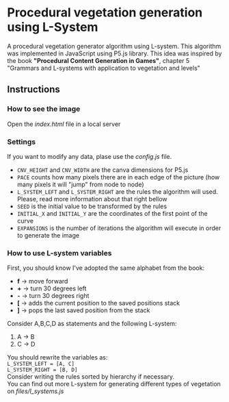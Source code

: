 # Procedural vegetation generation using L-System
A procedural vegetation generator algorithm using L-system. This algorithm was implemented in JavaScript using P5.js library. This idea was inspired by the book **"Procedural Content Generation in Games"**, chapter 5 "Grammars and L-systems with application to vegetation and levels"
## Instructions

### How to see the image
Open the *index.html* file in a local server

### Settings
If you want to modify any data, plase use the *config.js* file.

- `CNV_HEIGHT` and `CNV_WIDTH` are the canva dimensions for P5.js
- `PACE` counts how many pixels there are in each edge of the picture (how many pixels it will "jump" from node to node)
- `L_SYSTEM_LEFT` and `L_SYSTEM_RIGHT` are the rules the algorithm will used. Please, read more information about that right bellow
- `SEED` is the initial value to be transformed by the rules
- `INITIAL_X` and `INITIAL_Y` are the coordinates of the first point of the curve
- `EXPANSIONS` is the number of iterations the algorithm will execute in order to generate the image

### How to use L-system variables
First, you should know I've adopted the same alphabet from the book:
- **f** -> move forward
- **+** -> turn 30 degrees left
- **-** -> turn 30 degrees right
- **[** -> adds the current position to the saved positions stack
- **]** -> pops the last saved position from the stack

Consider A,B,C,D as statements and the following L-system:
1. A -> B
2. C -> D

You should rewrite the variables as:<br>
`L_SYSTEM_LEFT = [A, C]` <br>
`L_SYSTEM_RIGHT = [B, D]`
<br>
Consider writing the rules sorted by hierarchy if necessary.
<br>
You can find out more L-system for generating different types of vegetation on *files/l_systems.js*

